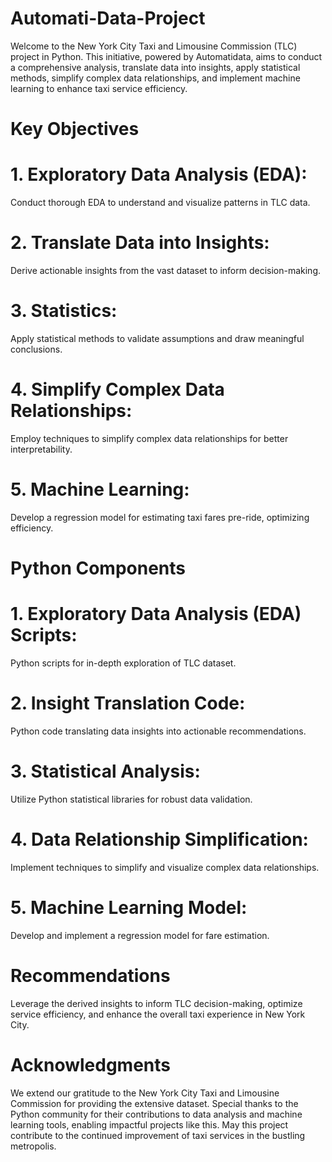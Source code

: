 # Automati-Data-Project
Welcome to the New York City Taxi and Limousine Commission (TLC) project in Python. This initiative, powered by Automatidata, aims to conduct a comprehensive analysis, translate data into insights, apply statistical methods, simplify complex data relationships, and implement machine learning to enhance taxi service efficiency.
# Key Objectives

# 1. Exploratory Data Analysis (EDA): 
Conduct thorough EDA to understand and visualize patterns in TLC data.
# 2. Translate Data into Insights: 
Derive actionable insights from the vast dataset to inform decision-making.
# 3. Statistics: 
Apply statistical methods to validate assumptions and draw meaningful conclusions.
# 4. Simplify Complex Data Relationships: 
Employ techniques to simplify complex data relationships for better interpretability.
# 5. Machine Learning: 
Develop a regression model for estimating taxi fares pre-ride, optimizing efficiency.
# Python Components
# 1. Exploratory Data Analysis (EDA) Scripts:
Python scripts for in-depth exploration of TLC dataset.
# 2. Insight Translation Code:
Python code translating data insights into actionable recommendations.
# 3. Statistical Analysis:
Utilize Python statistical libraries for robust data validation.
# 4. Data Relationship Simplification:
Implement techniques to simplify and visualize complex data relationships.
# 5. Machine Learning Model:
Develop and implement a regression model for fare estimation.
# Recommendations
Leverage the derived insights to inform TLC decision-making, optimize service efficiency, and enhance the overall taxi experience in New York City.
# Acknowledgments
We extend our gratitude to the New York City Taxi and Limousine Commission for providing the extensive dataset. Special thanks to the Python community for their contributions to data analysis and machine learning tools, enabling impactful projects like this. May this project contribute to the continued improvement of taxi services in the bustling metropolis.


